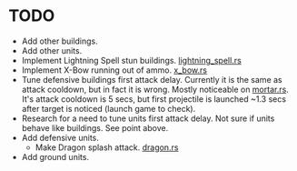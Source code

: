 # TODO

- Add other buildings.
- Add other units.
- Implement Lightning Spell stun buildings. [lightning_spell.rs](../../backend/cocsim/src/spells/lightning_spell.rs)
- Implement X-Bow running out of ammo. [x_bow.rs](../../backend/cocsim/src/buildings/x_bow.rs)
- Tune defensive buildings first attack delay. Currently it is the same as attack cooldown, but in fact it is wrong. Mostly noticeable on [mortar.rs](../../backend/cocsim/src/buildings/mortar.rs). It's attack cooldown is 5 secs, but first projectile is launched ~1.3 secs after target is noticed (launch game to check).
- Research for a need to tune units first attack delay. Not sure if units behave like buildings. See point above.
- Add defensive units.
  - Make Dragon splash attack. [dragon.rs](../../backend/cocsim/src/units/dragon.rs)
- Add ground units.
